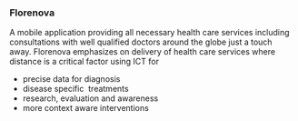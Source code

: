 ### Florenova

​A mobile application providing all necessary health care services including consultations with well qualified doctors around the globe just a touch away.
Florenova emphasizes on delivery of health care services where distance is a critical factor using ICT for ​
  - precise data for diagnosis​
  - disease specific  treatments ​
  - research, evaluation and awareness​
  - more context aware interventions​
